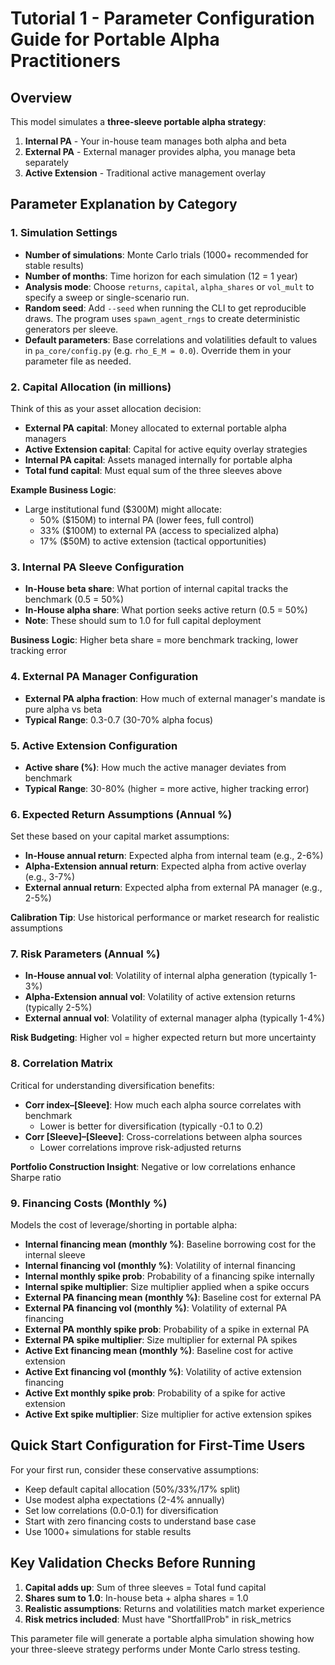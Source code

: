 # Tutorial 1 - Parameter Configuration Guide for Portable Alpha Practitioners

## Overview
This model simulates a **three-sleeve portable alpha strategy**:
1. **Internal PA** - Your in-house team manages both alpha and beta
2. **External PA** - External manager provides alpha, you manage beta separately  
3. **Active Extension** - Traditional active management overlay

## Parameter Explanation by Category

### 1. Simulation Settings
- **Number of simulations**: Monte Carlo trials (1000+ recommended for stable results)
- **Number of months**: Time horizon for each simulation (12 = 1 year)
- **Analysis mode**: Choose `returns`, `capital`, `alpha_shares` or `vol_mult` to specify a sweep or single-scenario run.
- **Random seed**: Add `--seed` when running the CLI to get reproducible draws. The program uses `spawn_agent_rngs` to create deterministic generators per sleeve.
- **Default parameters**: Base correlations and volatilities default to values in `pa_core/config.py` (e.g. `rho_E_M = 0.0`). Override them in your parameter file as needed.

### 2. Capital Allocation (in millions)
Think of this as your asset allocation decision:
- **External PA capital**: Money allocated to external portable alpha managers
- **Active Extension capital**: Capital for active equity overlay strategies
- **Internal PA capital**: Assets managed internally for portable alpha
- **Total fund capital**: Must equal sum of the three sleeves above

**Example Business Logic**: 
- Large institutional fund ($300M) might allocate:
  - 50% ($150M) to internal PA (lower fees, full control)
  - 33% ($100M) to external PA (access to specialized alpha)
  - 17% ($50M) to active extension (tactical opportunities)

### 3. Internal PA Sleeve Configuration
- **In-House beta share**: What portion of internal capital tracks the benchmark (0.5 = 50%)
- **In-House alpha share**: What portion seeks active return (0.5 = 50%)
- **Note**: These should sum to 1.0 for full capital deployment

**Business Logic**: Higher beta share = more benchmark tracking, lower tracking error

### 4. External PA Manager Configuration  
- **External PA alpha fraction**: How much of external manager's mandate is pure alpha vs beta
- **Typical Range**: 0.3-0.7 (30-70% alpha focus)

### 5. Active Extension Configuration
- **Active share (%)**: How much the active manager deviates from benchmark
- **Typical Range**: 30-80% (higher = more active, higher tracking error)

### 6. Expected Return Assumptions (Annual %)
Set these based on your capital market assumptions:
- **In-House annual return**: Expected alpha from internal team (e.g., 2-6%)
- **Alpha-Extension annual return**: Expected alpha from active overlay (e.g., 3-7%)  
- **External annual return**: Expected alpha from external PA manager (e.g., 2-5%)

**Calibration Tip**: Use historical performance or market research for realistic assumptions

### 7. Risk Parameters (Annual %)
- **In-House annual vol**: Volatility of internal alpha generation (typically 1-3%)
- **Alpha-Extension annual vol**: Volatility of active extension returns (typically 2-5%)
- **External annual vol**: Volatility of external manager alpha (typically 1-4%)

**Risk Budgeting**: Higher vol = higher expected return but more uncertainty

### 8. Correlation Matrix
Critical for understanding diversification benefits:
- **Corr index–[Sleeve]**: How much each alpha source correlates with benchmark
  - Lower is better for diversification (typically -0.1 to 0.2)
- **Corr [Sleeve]–[Sleeve]**: Cross-correlations between alpha sources
  - Lower correlations improve risk-adjusted returns

**Portfolio Construction Insight**: Negative or low correlations enhance Sharpe ratio

### 9. Financing Costs (Monthly %)
Models the cost of leverage/shorting in portable alpha:
- **Internal financing mean (monthly %)**: Baseline borrowing cost for the internal sleeve
- **Internal financing vol (monthly %)**: Volatility of internal financing
- **Internal monthly spike prob**: Probability of a financing spike internally
- **Internal spike multiplier**: Size multiplier applied when a spike occurs
- **External PA financing mean (monthly %)**: Baseline cost for external PA
- **External PA financing vol (monthly %)**: Volatility of external PA financing
- **External PA monthly spike prob**: Probability of a spike in external PA
- **External PA spike multiplier**: Size multiplier for external PA spikes
- **Active Ext financing mean (monthly %)**: Baseline cost for active extension
- **Active Ext financing vol (monthly %)**: Volatility of active extension financing
- **Active Ext monthly spike prob**: Probability of a spike for active extension
- **Active Ext spike multiplier**: Size multiplier for active extension spikes

## Quick Start Configuration for First-Time Users

For your first run, consider these conservative assumptions:
- Keep default capital allocation (50%/33%/17% split)
- Use modest alpha expectations (2-4% annually)
- Set low correlations (0.0-0.1) for diversification
- Start with zero financing costs to understand base case
- Use 1000+ simulations for stable results

## Key Validation Checks Before Running
1. **Capital adds up**: Sum of three sleeves = Total fund capital
2. **Shares sum to 1.0**: In-house beta + alpha shares = 1.0
3. **Realistic assumptions**: Returns and volatilities match market experience
4. **Risk metrics included**: Must have "ShortfallProb" in risk_metrics

This parameter file will generate a portable alpha simulation showing how your three-sleeve strategy performs under Monte Carlo stress testing.
